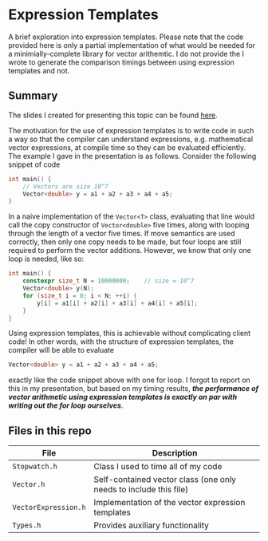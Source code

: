 # Expression Templates
A brief exploration into expression templates. Please note that the code provided here is only a partial implementation of what would be needed for a minimially-complete library for vector arithemtic. I do not provide the I wrote to generate the comparison timings between using expression templates and not. 

## Summary

The slides I created for presenting this topic can be found [here](https://docs.google.com/presentation/d/1WG5CnyspITbZEYCSgYHYMcLHg37DWYNNGgHdPCDOCLI/edit?usp=sharing).

The motivation for the use of expression templates is to write code in such a way so that the compiler can understand expressions, e.g. mathematical vector expressions, at compile time so they can be evaluated efficiently. The example I gave in the presentation is as follows. Consider the following snippet of code 

```c++
int main() {
    // Vectors are size 10^7
    Vector<double> y = a1 + a2 + a3 + a4 + a5;
}
```

In a naive implementation of the `Vector<T>` class, evaluating that line would call the copy constructor of `Vector<double>` five times, along with looping through the length of a vector five times. If move semantics are used correctly, then only one copy needs to be made, but four loops are still required to perform the vector additions. However, we know that only one loop is needed, like so:

```c++
int main() {
    constexpr size_t N = 10000000;    // size = 10^7
    Vector<double> y(N);
    for (size_t i = 0; i < N; ++i) {
        y[i] = a1[i] + a2[i] + a3[i] + a4[i] + a5[i];
    }
}
```

Using expression templates, this is achievable without complicating client code! In other words, with the structure of expression templates, the compiler will be able to evaluate 

```c++
Vector<double> y = a1 + a2 + a3 + a4 + a5;
```

exactly like the code snippet above with one for loop. I forgot to report on this in my presentation, but based on my timing results, ***the performance of vector arithmetic using expression templates is exactly on par with writing out the for loop ourselves***.

## Files in this repo

| File | Description |
|------|-------------|
| `Stopwatch.h` | Class I used to time all of my code |
| `Vector.h` | Self-contained vector class (one only needs to include this file) |
| `VectorExpression.h` | Implementation of the vector expression templates |
| `Types.h` | Provides auxiliary functionality |



